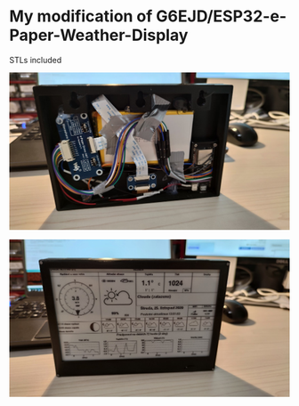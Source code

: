 # My modification of G6EJD/ESP32-e-Paper-Weather-Display

STLs included

![photo1](IMG_20201125_135616.jpg)

![photo2](IMG_20201125_135604.jpg)
